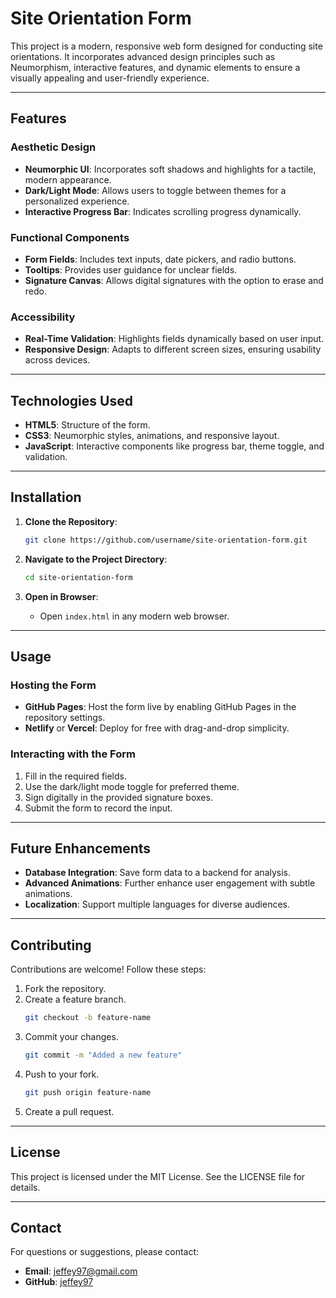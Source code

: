 # Site Orientation Form

This project is a modern, responsive web form designed for conducting site orientations. It incorporates advanced design principles such as Neumorphism, interactive features, and dynamic elements to ensure a visually appealing and user-friendly experience.

---

## Features

### Aesthetic Design
- **Neumorphic UI**: Incorporates soft shadows and highlights for a tactile, modern appearance.
- **Dark/Light Mode**: Allows users to toggle between themes for a personalized experience.
- **Interactive Progress Bar**: Indicates scrolling progress dynamically.

### Functional Components
- **Form Fields**: Includes text inputs, date pickers, and radio buttons.
- **Tooltips**: Provides user guidance for unclear fields.
- **Signature Canvas**: Allows digital signatures with the option to erase and redo.

### Accessibility
- **Real-Time Validation**: Highlights fields dynamically based on user input.
- **Responsive Design**: Adapts to different screen sizes, ensuring usability across devices.

---

## Technologies Used

- **HTML5**: Structure of the form.
- **CSS3**: Neumorphic styles, animations, and responsive layout.
- **JavaScript**: Interactive components like progress bar, theme toggle, and validation.

---

## Installation

1. **Clone the Repository**:
   ```bash
   git clone https://github.com/username/site-orientation-form.git
   ```

2. **Navigate to the Project Directory**:
   ```bash
   cd site-orientation-form
   ```

3. **Open in Browser**:
   - Open `index.html` in any modern web browser.

---

## Usage

### Hosting the Form
- **GitHub Pages**: Host the form live by enabling GitHub Pages in the repository settings.
- **Netlify** or **Vercel**: Deploy for free with drag-and-drop simplicity.

### Interacting with the Form
1. Fill in the required fields.
2. Use the dark/light mode toggle for preferred theme.
3. Sign digitally in the provided signature boxes.
4. Submit the form to record the input.

---

## Future Enhancements

- **Database Integration**: Save form data to a backend for analysis.
- **Advanced Animations**: Further enhance user engagement with subtle animations.
- **Localization**: Support multiple languages for diverse audiences.

---

## Contributing

Contributions are welcome! Follow these steps:
1. Fork the repository.
2. Create a feature branch.
   ```bash
   git checkout -b feature-name
   ```
3. Commit your changes.
   ```bash
   git commit -m "Added a new feature"
   ```
4. Push to your fork.
   ```bash
   git push origin feature-name
   ```
5. Create a pull request.

---

## License

This project is licensed under the MIT License. See the LICENSE file for details.

---

## Contact

For questions or suggestions, please contact:
- **Email**: [jeffey97@gmail.com](mailto:jeffey97@gmail.com)
- **GitHub**: [jeffey97](https://github.com/jeffey97)
